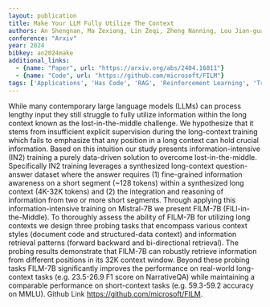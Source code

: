 ```yaml
---
layout: publication
title: Make Your LLM Fully Utilize The Context
authors: An Shengnan, Ma Zexiong, Lin Zeqi, Zheng Nanning, Lou Jian-guang
conference: "Arxiv"
year: 2024
bibkey: an2024make
additional_links:
  - {name: "Paper", url: "https://arxiv.org/abs/2404.16811"}
  - {name: "Code", url: "https://github.com/microsoft/FILM"}
tags: ['Applications', 'Has Code', 'RAG', 'Reinforcement Learning', 'Training Techniques']
---
```

While many contemporary large language models (LLMs) can process lengthy input they still struggle to fully utilize information within the long context known as the lost-in-the-middle challenge. We hypothesize that it stems from insufficient explicit supervision during the long-context training which fails to emphasize that any position in a long context can hold crucial information. Based on this intuition our study presents information-intensive (IN2) training a purely data-driven solution to overcome lost-in-the-middle. Specifically IN2 training leverages a synthesized long-context question-answer dataset where the answer requires (1) fine-grained information awareness on a short segment (~128 tokens) within a synthesized long context (4K-32K tokens) and (2) the integration and reasoning of information from two or more short segments. Through applying this information-intensive training on Mistral-7B we present FILM-7B (FILl-in-the-Middle). To thoroughly assess the ability of FILM-7B for utilizing long contexts we design three probing tasks that encompass various context styles (document code and structured-data context) and information retrieval patterns (forward backward and bi-directional retrieval). The probing results demonstrate that FILM-7B can robustly retrieve information from different positions in its 32K context window. Beyond these probing tasks FILM-7B significantly improves the performance on real-world long-context tasks (e.g. 23.5-26.9 F1 score on NarrativeQA) while maintaining a comparable performance on short-context tasks (e.g. 59.3-59.2 accuracy on MMLU). Github Link https://github.com/microsoft/FILM.
